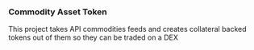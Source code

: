 ### Commodity Asset Token 

This project takes API commodities feeds and creates collateral backed tokens out of them so they can be traded on a DEX
